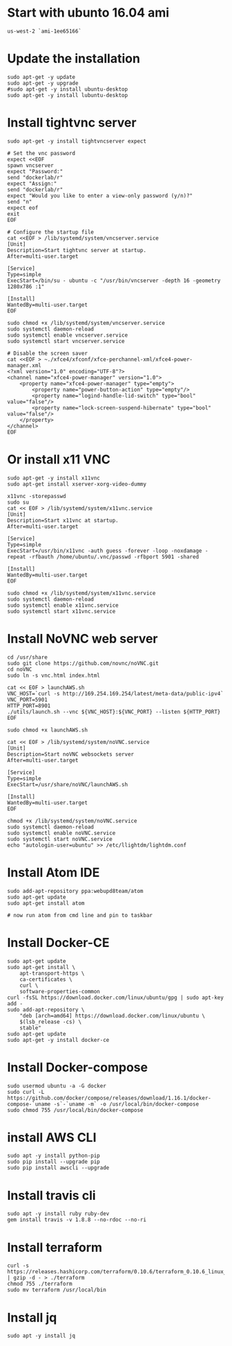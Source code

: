 # Start with ubunto 16.04 ami

	us-west-2 `ami-1ee65166`

# Update the installation

	sudo apt-get -y update
	sudo apt-get -y upgrade
	#sudo apt-get -y install ubuntu-desktop
	sudo apt-get -y install lubuntu-desktop

# Install tightvnc server

	sudo apt-get -y install tightvncserver expect
		
	# Set the vnc password
	expect <<EOF
	spawn vncserver
	expect "Password:"
	send "dockerlab/r"
	expect "Assign:"
	send "dockerlab/r"
	expect "Would you like to enter a view-only password (y/n)?"
	send "n"
	expect eof
	exit
	EOF

	# Configure the startup file
	cat <<EOF > /lib/systemd/system/vncserver.service
	[Unit]
	Description=Start tightvnc server at startup.
	After=multi-user.target

	[Service]
	Type=simple
	ExecStart=/bin/su - ubuntu -c "/usr/bin/vncserver -depth 16 -geometry 1280x786 :1"

	[Install]
	WantedBy=multi-user.target
	EOF

	sudo chmod +x /lib/systemd/system/vncserver.service
	sudo systemctl daemon-reload
	sudo systemctl enable vncserver.service
	sudo systemctl start vncserver.service

	# Disable the screen saver
	cat <<EOF > ~./xfce4/xfconf/xfce-perchannel-xml/xfce4-power-manager.xml
	<?xml version="1.0" encoding="UTF-8"?>
	<channel name="xfce4-power-manager" version="1.0">
		<property name="xfce4-power-manager" type="empty">
			<property name="power-button-action" type="empty"/>
			<property name="logind-handle-lid-switch" type="bool" value="false"/>
			<property name="lock-screen-suspend-hibernate" type="bool" value="false"/>
		</property>
	</channel>
	EOF


# Or install x11 VNC

	sudo apt-get -y install x11vnc
	sudo apt-get install xserver-xorg-video-dummy

	x11vnc -storepasswd
	sudo su
	cat << EOF > /lib/systemd/system/x11vnc.service
	[Unit]
	Description=Start x11vnc at startup.
	After=multi-user.target

	[Service]
	Type=simple
	ExecStart=/usr/bin/x11vnc -auth guess -forever -loop -noxdamage -repeat -rfbauth /home/ubuntu/.vnc/passwd -rfbport 5901 -shared

	[Install]
	WantedBy=multi-user.target
	EOF

	sudo chmod +x /lib/systemd/system/x11vnc.service
	sudo systemctl daemon-reload
	sudo systemctl enable x11vnc.service
	sudo systemctl start x11vnc.service

# Install NoVNC web server

	cd /usr/share
	sudo git clone https://github.com/novnc/noVNC.git
	cd noVNC
	sudo ln -s vnc.html index.html

	cat << EOF > launchAWS.sh
	VNC_HOST=`curl -s http://169.254.169.254/latest/meta-data/public-ipv4`
	VNC_PORT=5901
	HTTP_PORT=8901
	./utils/launch.sh --vnc ${VNC_HOST}:${VNC_PORT} --listen ${HTTP_PORT}
	EOF
		
	sudo chmod +x launchAWS.sh
		
	cat << EOF > /lib/systemd/system/noVNC.service
	[Unit]
	Description=Start noVNC websockets server
	After=multi-user.target
		
	[Service]
	Type=simple
	ExecStart=/usr/share/noVNC/launchAWS.sh
		
	[Install]
	WantedBy=multi-user.target
	EOF

	chmod +x /lib/systemd/system/noVNC.service
	sudo systemctl daemon-reload
	sudo systemctl enable noVNC.service
	sudo systemctl start noVNC.service
	echo "autologin-user=ubuntu" >> /etc/llightdm/lightdm.conf

# Install Atom IDE

	sudo add-apt-repository ppa:webupd8team/atom
	sudo apt-get update
	sudo apt-get install atom

	# now run atom from cmd line and pin to taskbar

# Install Docker-CE

	sudo apt-get update
	sudo apt-get install \
		apt-transport-https \
		ca-certificates \
		curl \
		software-properties-common
	curl -fsSL https://download.docker.com/linux/ubuntu/gpg | sudo apt-key add -
	sudo add-apt-repository \
		"deb [arch=amd64] https://download.docker.com/linux/ubuntu \
		$(lsb_release -cs) \
		stable"
	sudo apt-get update
	sudo apt-get -y install docker-ce

# Install Docker-compose

	sudo usermod ubuntu -a -G docker
	sudo curl -L https://github.com/docker/compose/releases/download/1.16.1/docker-compose-`uname -s`-`uname -m` -o /usr/local/bin/docker-compose
	sudo chmod 755 /usr/local/bin/docker-compose

# install AWS CLI

	sudo apt -y install python-pip
	sudo pip install --upgrade pip
	sudo pip install awscli --upgrade

# Install travis cli

	sudo apt -y install ruby ruby-dev
	gem install travis -v 1.8.8 --no-rdoc --no-ri

# Install terraform

	curl -s https://releases.hashicorp.com/terraform/0.10.6/terraform_0.10.6_linux_amd64.zip | gzip -d - > ./terraform
	chmod 755 ./terraform
	sudo mv terraform /usr/local/bin

# Install jq

	sudo apt -y install jq
